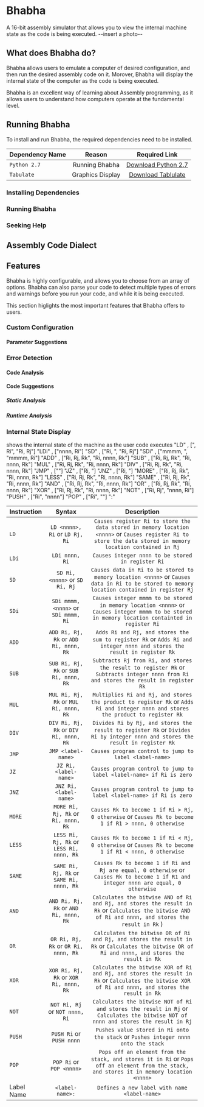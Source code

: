 # Bhabha
A 16-bit assembly simulator that allows you to view the internal machine state as the code is being executed.
--insert a photo--
## What does Bhabha do?
Bhabha allows users to emulate a computer of desired configuration, and then run the desired assembly code on it. Morover, Bhabha will display the internal state of the computer as the code is being executed.

Bhabha is an excellent way of learning about Assembly programming, as it allows users to understand how computers operate at the fundamental level.

## Running Bhabha
To install and run Bhabha, the required dependencies need to be installed.

| Dependency Name | Reason           | Required Link |
| ------------- |:-------------:|:-------------:|
| `Python 2.7`    | Running Bhabha   |  [Download Python 2.7](https://www.python.org/downloads/release/python-2712/) |
| `Tabulate`      | Graphics Display |  [Download Tablulate](https://pypi.python.org/pypi/tabulate) |

### Installing Dependencies
### Running Bhabha
### Seeking Help

## Assembly Code Dialect

## Features
Bhabha is highly configurable, and allows you to choose from an array of options. Bhabha can also parse your code to detect multiple types of errors and warnings before you run your code, and while it is being executed.

This section higlights the most important features that Bhabha offers to users.

### Custom Configuration
#### Parameter Suggestions

### Error Detection

#### Code Analysis
#### Code Suggestions
##### Static Analysis
##### Runtime Analysis

### Internal State Display

shows the internal state of the machine as the user code executes
                "LD"   , ["<nnnn>, Ri", "Ri, Rj"]
                "LDi"  , ["nnnn, Ri"]
                "SD"   , ["Ri, <nnnn>", "Ri, Rj"]
                "SDi"  , ["mmmm, <nnnn>", "mmmm, Ri"]
                "ADD"  , ["Ri, Rj, Rk", "Ri, nnnn, Rk"]
                "SUB"  , ["Ri, Rj, Rk", "Ri, nnnn, Rk"]
                "MUL"  , ["Ri, Rj, Rk", "Ri, nnnn, Rk"]
                "DIV"  , ["Ri, Rj, Rk", "Ri, nnnn, Rk"]
                "JMP"  , ["<label-name>"]
                "JZ"   , ["Ri, <label-name>"]
                "JNZ"  , ["Ri, <label-name>"]
                "MORE" , ["Ri, Rj, Rk", "Ri, nnnn, Rk"]
                "LESS" , ["Ri, Rj, Rk", "Ri, nnnn, Rk"]
                "SAME" , ["Ri, Rj, Rk", "Ri, nnnn, Rk"]
                "AND"  , ["Ri, Rj, Rk", "Ri, nnnn, Rk"]
                "OR"   , ["Ri, Rj, Rk", "Ri, nnnn, Rk"]
                "XOR"  , ["Ri, Rj, Rk", "Ri, nnnn, Rk"]
                "NOT"  , ["Ri, Rj", "nnnn, Ri"]
                "PUSH" , ["Ri", "nnnn"]
                "POP"  , ["Ri", "<nnnn>"]
                "<label-name>:"

| Instruction | Syntax           | Description |
| ------------- |:-------------:|:-------------:|
| `LD`    | `LD <nnnn>, Ri` or `LD Rj, Ri`   | `Causes register Ri to store the data stored in memory location <nnnn>` or `Causes register Ri to store the data stored in memory location contained in Rj`  |
| `LDi`      | `LDi nnnn, Ri` | `Causes integer nnnn to be stored in register Ri` |
| `SD`    | `SD Ri, <nnnn>` or `SD Ri, Rj`   | `Causes data in Ri to be stored to memory location <nnnn>` or `Causes data in Ri to be stored to memory location contained in register Rj`|
| `SDi`      | `SDi mmmm, <nnnn>` or `SDi mmmm, Ri` |  `Causes integer mmmm to be stored in memory location <nnnn>` or `Causes integer mmmm to be stored in memory location containted in register Ri` |
| `ADD`    | `ADD Ri, Rj, Rk` or `ADD Ri, nnnn, Rk`   |  `Adds Ri and Rj, and stores the sum to register Rk` or `Adds Ri and integer nnnn and stores the result in register Rk` |
| `SUB`      | `SUB Ri, Rj, Rk` or `SUB Ri, nnnn, Rk` |  `Subtracts Rj from Ri, and stores the result to register Rk` or `Subtracts integer nnnn from Ri and stores the result in register Rk` |
| `MUL`    | `MUL Ri, Rj, Rk` or `MUL Ri, nnnn, Rk`   |  `Multiplies Ri and Rj, and stores the product to register Rk` or `Adds Ri and integer nnnn and stores the product to register Rk` |
| `DIV`      | `DIV Ri, Rj, Rk` or `DIV Ri, nnnn, Rk` |  `Divides Ri by Rj, and stores the result to register Rk` or `Divides Ri by integer nnnn and stores the result in register Rk` |
| `JMP`    | `JMP <label-name>`   |  `Causes program control to jump to label <label-name>` |
| `JZ`      | `JZ Ri, <label-name>` |  `Causes program control to jump to label <label-name> if Ri is zero` |
| `JNZ`    | `JNZ Ri, <label-name>`   |  `Causes program control to jump to label <label-name> if Ri is zero` |
| `MORE`      | `MORE Ri, Rj, Rk` or `Ri, nnnn, Rk` | `Causes Rk to become 1 if Ri > Rj, 0 otherwise` or `Causes Rk to become 1 if R1 > nnnn, 0 otherwise` |
| `LESS`    | `LESS Ri, Rj, Rk` or `LESS Ri, nnnn, Rk`  |  `Causes Rk to become 1 if Ri < Rj, 0 otherwise` or `Causes Rk to become 1 if R1 < nnnn, 0 otherwise` |
| `SAME`      | `SAME Ri, Rj, Rk` or `SAME Ri, nnnn, Rk` |  `Causes Rk to become 1 if Ri and Rj are equal, 0 otherwise` or `Causes Rk to become 1 if R1 and integer nnnn are equal, 0 otherwise` |
| `AND`    | `AND Ri, Rj, Rk` or `AND Ri, nnnn, Rk`   | `Calculates the bitwise AND of Ri and Rj, and stores the result in Rk` or `Calculates the bitwise AND of Ri and nnnn, and stores the result in Rk` ) |
| `OR`      | `OR Ri, Rj, Rk` or `OR Ri, nnnn, Rk` |  `Calculates the bitwise OR of Ri and Rj, and stores the result in Rk` or `Calculates the bitwise OR of Ri and nnnn, and stores the result in Rk` |
| `XOR`    | `XOR Ri, Rj, Rk` or `XOR Ri, nnnn, Rk`   |  `Calculates the bitwise XOR of Ri and Rj, and stores the result in Rk` or `Calculates the bitwise XOR of Ri and nnnn, and stores the result in Rk` |
| `NOT`      | `NOT Ri, Rj` or `NOT nnnn, Ri` |  `Calculates the bitwise NOT of Ri and stores the result in Rj` or `Calculates the bitwise NOT of nnnn and stores the result in Rj` |
| `PUSH`    | `PUSH Ri` or `PUSH nnnn`   |  `Pushes value stored in Ri onto the stack` or `Pushes integer nnnn onto the stack` |
| `POP`      | `POP Ri` or `POP <nnnn>` |  `Pops off an element from the stack, and stores it in Ri` or `Pops off an element from the stack, and stores it in memory location <nnnn>`  |
| Label Name      | `<label-name>:` |  `Defines a new label with name <label-name>` |
